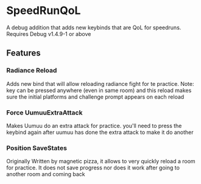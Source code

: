 ﻿# SpeedRunQoL
A debug addition that adds new keybinds that are QoL for speedruns.
Requires Debug v1.4.9-1 or above
## Features
### Radiance Reload
Adds new bind that will allow reloading radiance fight for te practice.
Note: key can be pressed anywhere (even in same room) and this reload makes sure the initial platforms and challenge prompt appears on each reload
### Force UumuuExtraAttack
Makes Uumuu do an extra attack for practice. you'll need to press the keybind again after uumuu has done the extra attack to make it do another
### Position SaveStates
Originally Written by magnetic pizza, it allows to very quickly reload a room for practice. It does not save progress nor does it work after going to another room and coming back